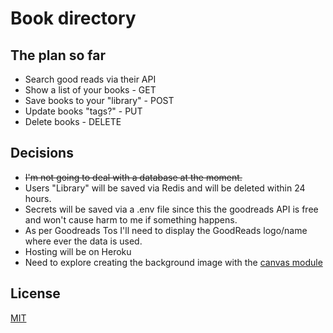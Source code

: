 # Book directory
## The plan so far
- Search good reads via their API
- Show a list of your books - GET
- Save books to your "library" - POST
- Update books "tags?" - PUT
- Delete books - DELETE

## Decisions
- ~~I'm not going to deal with a database at the moment.~~
- Users "Library" will be saved via Redis and will be deleted within 24 hours.
- Secrets will be saved via a .env file since this the goodreads API is free and won't cause harm to me if something happens.
- As per Goodreads Tos I'll need to display the GoodReads logo/name where ever the data is used.
- Hosting will be on Heroku
- Need to explore creating the background image with the [canvas module](https://flaviocopes.com/canvas-node-generate-image/)

## License
[MIT](https://choosealicense.com/licenses/mit/)